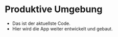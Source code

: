 # Produktive Umgebung

- Das ist der aktuellste Code.
- Hier wird die App weiter entwickelt und gebaut.
